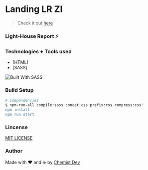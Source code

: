 # Landing LR ZI 

> Check it out [here](https://lydiarodriguez.netlify.app)

### Light-House Report ⚡️

### Technologies + Tools used 

- [HTML]
- [SASS]


![Built With SASS]()

### Build Setup

```bash
# idependencies
$ npm-run-all compile:sass concat:css prefix:css compress:css"
npm install
npm run start
```

### Lincense

[MIT LICENSE](license.md)

### Author

Made with ❤ and ☕️ by [Chemist Dev](https://twitter.com/)
